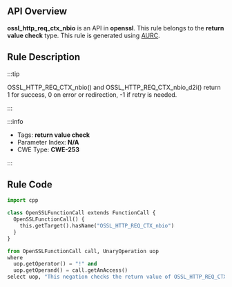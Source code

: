 ---
---


## API Overview
**ossl_http_req_ctx_nbio** is an API in **openssl**. This rule belongs to the **return value check** type. This rule is generated using [AURC](../../tools/AURC).
## Rule Description

:::tip

OSSL_HTTP_REQ_CTX_nbio() and OSSL_HTTP_REQ_CTX_nbio_d2i() return 1 for success, 0 on error or redirection, -1 if retry is needed.

:::

:::info

- Tags: **return value check**
- Parameter Index: **N/A**
- CWE Type: **CWE-253**

:::

## Rule Code
```python
import cpp

class OpenSSLFunctionCall extends FunctionCall {
  OpenSSLFunctionCall() {
    this.getTarget().hasName("OSSL_HTTP_REQ_CTX_nbio")
  }
}

from OpenSSLFunctionCall call, UnaryOperation uop
where
  uop.getOperator() = "!" and
  uop.getOperand() = call.getAnAccess()
select uop, "This negation checks the return value of OSSL_HTTP_REQ_CTX_nbio."
```